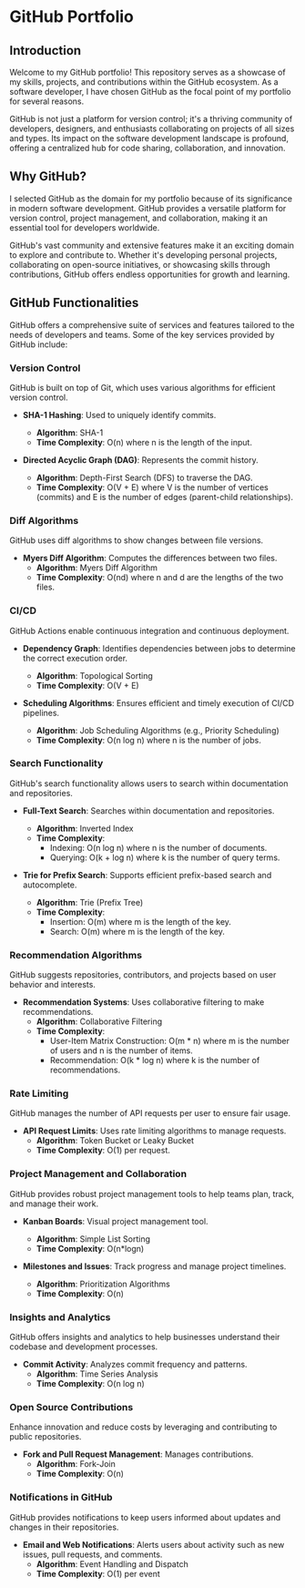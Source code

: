 # GitHub Portfolio
## Introduction

Welcome to my GitHub portfolio! This repository serves as a showcase of my skills, projects, and contributions within the GitHub ecosystem. As a software developer, I have chosen GitHub as the focal point of my portfolio for several reasons.

GitHub is not just a platform for version control; it's a thriving community of developers, designers, and enthusiasts collaborating on projects of all sizes and types. Its impact on the software development landscape is profound, offering a centralized hub for code sharing, collaboration, and innovation.

## Why GitHub?
I selected GitHub as the domain for my portfolio because of its significance in modern software development. GitHub provides a versatile platform for version control, project management, and collaboration, making it an essential tool for developers worldwide.

GitHub's vast community and extensive features make it an exciting domain to explore and contribute to. Whether it's developing personal projects, collaborating on open-source initiatives, or showcasing skills through contributions, GitHub offers endless opportunities for growth and learning.

## GitHub Functionalities
GitHub offers a comprehensive suite of services and features tailored to the needs of developers and teams. Some of the key services provided by GitHub include:

### Version Control

GitHub is built on top of Git, which uses various algorithms for efficient version control.

- **SHA-1 Hashing**: Used to uniquely identify commits.
  - **Algorithm**: SHA-1
  - **Time Complexity**: O(n) where n is the length of the input.

- **Directed Acyclic Graph (DAG)**: Represents the commit history.
  - **Algorithm**: Depth-First Search (DFS) to traverse the DAG.
  - **Time Complexity**: O(V + E) where V is the number of vertices (commits) and E is the number of edges (parent-child relationships).

### Diff Algorithms

GitHub uses diff algorithms to show changes between file versions.

- **Myers Diff Algorithm**: Computes the differences between two files.
  - **Algorithm**: Myers Diff Algorithm
  - **Time Complexity**: O(nd) where n and d are the lengths of the two files.

### CI/CD

GitHub Actions enable continuous integration and continuous deployment.

- **Dependency Graph**: Identifies dependencies between jobs to determine the correct execution order.
  - **Algorithm**: Topological Sorting
  - **Time Complexity**: O(V + E)

- **Scheduling Algorithms**: Ensures efficient and timely execution of CI/CD pipelines.
  - **Algorithm**: Job Scheduling Algorithms (e.g., Priority Scheduling)
  - **Time Complexity**: O(n log n) where n is the number of jobs.

### Search Functionality

GitHub's search functionality allows users to search within documentation and repositories.

- **Full-Text Search**: Searches within documentation and repositories.
  - **Algorithm**: Inverted Index
  - **Time Complexity**:
    - Indexing: O(n log n) where n is the number of documents.
    - Querying: O(k + log n) where k is the number of query terms.

- **Trie for Prefix Search**: Supports efficient prefix-based search and autocomplete.
  - **Algorithm**: Trie (Prefix Tree)
  - **Time Complexity**:
    - Insertion: O(m) where m is the length of the key.
    - Search: O(m) where m is the length of the key.

### Recommendation Algorithms

GitHub suggests repositories, contributors, and projects based on user behavior and interests.

- **Recommendation Systems**: Uses collaborative filtering to make recommendations.
  - **Algorithm**: Collaborative Filtering
  - **Time Complexity**:
    - User-Item Matrix Construction: O(m * n) where m is the number of users and n is the number of items.
    - Recommendation: O(k * log n) where k is the number of recommendations.

### Rate Limiting

GitHub manages the number of API requests per user to ensure fair usage.

- **API Request Limits**: Uses rate limiting algorithms to manage requests.
  - **Algorithm**: Token Bucket or Leaky Bucket
  - **Time Complexity**: O(1) per request.

### Project Management and Collaboration

GitHub provides robust project management tools to help teams plan, track, and manage their work.

- **Kanban Boards**: Visual project management tool.
  - **Algorithm**: Simple List Sorting
  - **Time Complexity**: O(n*logn)

- **Milestones and Issues**: Track progress and manage project timelines.
  - **Algorithm**: Prioritization Algorithms
  - **Time Complexity**: O(n)


### Insights and Analytics

GitHub offers insights and analytics to help businesses understand their codebase and development processes.

- **Commit Activity**: Analyzes commit frequency and patterns.
  - **Algorithm**: Time Series Analysis
  - **Time Complexity**: O(n log n)

### Open Source Contributions

Enhance innovation and reduce costs by leveraging and contributing to public repositories.

- **Fork and Pull Request Management**: Manages contributions.
  - **Algorithm**: Fork-Join
  - **Time Complexity**: O(n)

### Notifications in GitHub
GitHub provides notifications to keep users informed about updates and changes in their repositories.

- **Email and Web Notifications**: Alerts users about activity such as new issues, pull requests, and comments.
  - **Algorithm**: Event Handling and Dispatch
  - **Time Complexity**: O(1) per event

